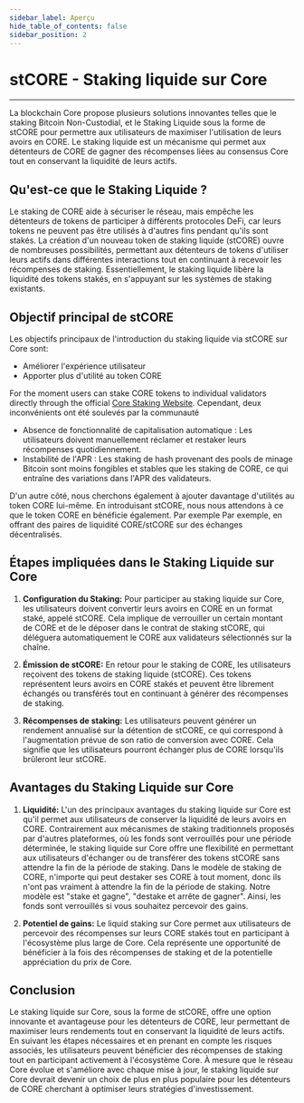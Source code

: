 ```yaml
---
sidebar_label: Aperçu
hide_table_of_contents: false
sidebar_position: 2
---
```


# stCORE - Staking liquide sur Core

---

La blockchain Core propose plusieurs solutions innovantes telles que le staking Bitcoin Non-Custodial, et le Staking Liquide sous la forme de stCORE pour permettre aux utilisateurs de maximiser l'utilisation de leurs avoirs en CORE. Le staking liquide est un mécanisme qui permet aux détenteurs de CORE de gagner des récompenses liées au consensus Core tout en conservant la liquidité de leurs actifs.

## Qu'est-ce que le Staking Liquide ?

Le staking de CORE aide à sécuriser le réseau, mais empêche les détenteurs de tokens de participer à différents protocoles DeFi, car leurs tokens ne peuvent pas être utilisés à d'autres fins pendant qu'ils sont stakés. La création d'un nouveau token de staking liquide (stCORE) ouvre de nombreuses possibilités, permettant aux détenteurs de tokens d'utiliser leurs actifs dans différentes interactions tout en continuant à recevoir les récompenses de staking. Essentiellement, le staking liquide libère la liquidité des tokens stakés, en s'appuyant sur les systèmes de staking existants.

## Objectif principal de stCORE

Les objectifs principaux de l'introduction du staking liquide via stCORE sur Core sont:

- Améliorer l'expérience utilisateur
- Apporter plus d'utilité au token CORE

For the moment users can stake CORE tokens to individual validators directly through the official [Core Staking Website](https://stake.coredao.org). Cependant, deux inconvénients ont été soulevés par la communauté

- Absence de fonctionnalité de capitalisation automatique : Les utilisateurs doivent manuellement réclamer et restaker leurs récompenses quotidiennement.
- Instabilité de l'APR : Les staking de hash provenant des pools de minage Bitcoin sont moins fongibles et stables que les staking de CORE, ce qui entraîne des variations dans l'APR des validateurs.

D'un autre côté, nous cherchons également à ajouter davantage d'utilités au token CORE lui-même. En introduisant stCORE, nous nous attendons à ce que le token CORE en bénéficie également. Par exemple Par exemple, en offrant des paires de liquidité CORE/stCORE sur des échanges décentralisés.

## Étapes impliquées dans le Staking Liquide sur Core

1. **Configuration du Staking:** Pour participer au staking liquide sur Core, les utilisateurs doivent convertir leurs avoirs en CORE en un format staké, appelé stCORE. Cela implique de verrouiller un certain montant de CORE et de le déposer dans le contrat de staking stCORE, qui déléguera automatiquement le CORE aux validateurs sélectionnés sur la chaîne.

2. **Émission de stCORE:** En retour pour le staking de CORE, les utilisateurs reçoivent des tokens de staking liquide (stCORE). Ces tokens représentent leurs avoirs en CORE stakés et peuvent être librement échangés ou transférés tout en continuant à générer des récompenses de staking.

3. **Récompenses de staking:** Les utilisateurs peuvent générer un rendement annualisé sur la détention de stCORE, ce qui correspond à l'augmentation prévue de son ratio de conversion avec CORE. Cela signifie que les utilisateurs pourront échanger plus de CORE lorsqu'ils brûleront leur stCORE.

## Avantages du Staking Liquide sur Core

1. **Liquidité:** L'un des principaux avantages du staking liquide sur Core est qu'il permet aux utilisateurs de conserver la liquidité de leurs avoirs en CORE. Contrairement aux mécanismes de staking traditionnels proposés par d'autres plateformes, où les fonds sont verrouillés pour une période déterminée, le staking liquide sur Core offre une flexibilité en permettant aux utilisateurs d'échanger ou de transférer des tokens stCORE sans attendre la fin de la période de staking. Dans le modèle de staking de CORE, n'importe qui peut destaker ses CORE à tout moment, donc ils n'ont pas vraiment à attendre la fin de la période de staking. Notre modèle est "stake et gagne", "destake et arrête de gagner". Ainsi, les fonds sont verrouillés si vous souhaitez percevoir des gains.

2. **Potentiel de gains:** Le liquid staking sur Core permet aux utilisateurs de percevoir des récompenses sur leurs CORE stakés tout en participant à l'écosystème plus large de Core. Cela représente une opportunité de bénéficier à la fois des récompenses de staking et de la potentielle appréciation du prix de Core.

## Conclusion

Le staking liquide sur Core, sous la forme de stCORE, offre une option innovante et avantageuse pour les détenteurs de CORE, leur permettant de maximiser leurs rendements tout en conservant la liquidité de leurs actifs. En suivant les étapes nécessaires et en prenant en compte les risques associés, les utilisateurs peuvent bénéficier des récompenses de staking tout en participant activement à l'écosystème Core. À mesure que le réseau Core évolue et s'améliore avec chaque mise à jour, le staking liquide sur Core devrait devenir un choix de plus en plus populaire pour les détenteurs de CORE cherchant à optimiser leurs stratégies d'investissement.

